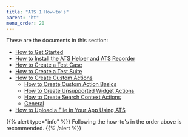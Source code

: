 ```yaml
---
title: "ATS 1 How-to's"
parent: "ht"
menu_order: 20
---
```


These are the documents in this section:

* [How to Get Started](ht-one-getting-started)
* [How to Install the ATS Helper and ATS Recorder](ht-one-install-ats-helper-recorder)
* [How to Create a Test Case](ht-one-create-a-test-case)
* [How to Create a Test Suite](ht-one-create-a-test-suite)
* [How to Create Custom Actions](ht-one-create-custom-actions)
    * [How to Create Custom Action Basics](ht-one-custom-action-basics)
    * [How to Create Unsupported Widget Actions](ht-one-create-unsupported-widget-actions)
    * [How to Create Search Context Actions](ht-one-create-search-context-actions)
    * [General](ht-one-custom-action-general)
* [How to Upload a File in Your App Using ATS](ht-one-upload-file-using-ats)

{{% alert type="info" %}}
Following the how-to's in the order above is recommended.
{{% /alert %}}
